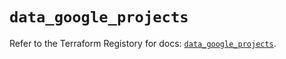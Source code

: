 # `data_google_projects`

Refer to the Terraform Registory for docs: [`data_google_projects`](https://registry.terraform.io/providers/hashicorp/google/5.1.0/docs/data-sources/projects).
